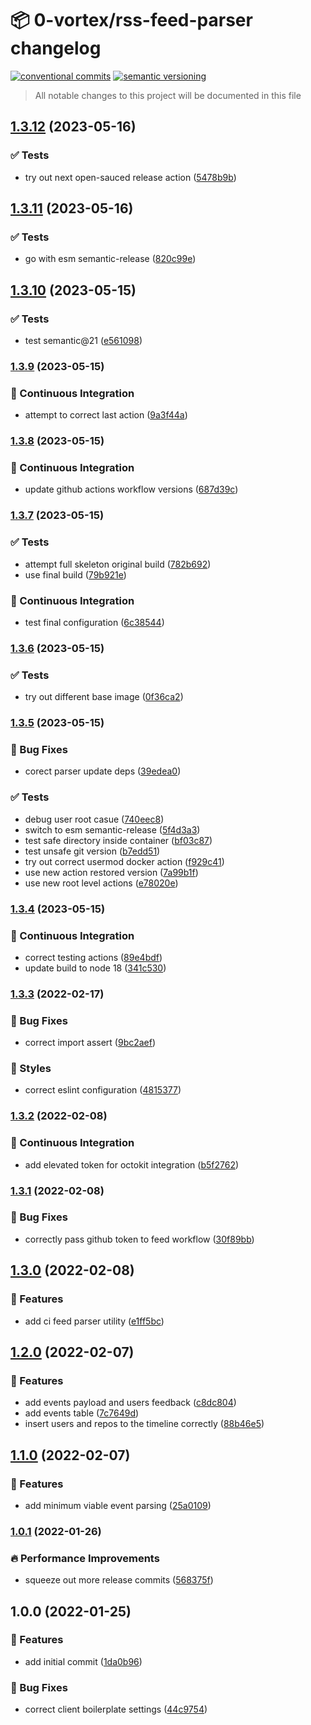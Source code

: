 # 📦 0-vortex/rss-feed-parser changelog

[![conventional commits](https://img.shields.io/badge/conventional%20commits-1.0.0-yellow.svg)](https://conventionalcommits.org)
[![semantic versioning](https://img.shields.io/badge/semantic%20versioning-2.0.0-green.svg)](https://semver.org)

> All notable changes to this project will be documented in this file

## [1.3.12](https://github.com/0-vortex/rss-feed-parser/compare/v1.3.11...v1.3.12) (2023-05-16)


### ✅ Tests

* try out next open-sauced release action ([5478b9b](https://github.com/0-vortex/rss-feed-parser/commit/5478b9b174e3e009c7220c9a0018bbdb43e26fa2))

## [1.3.11](https://github.com/0-vortex/rss-feed-parser/compare/v1.3.10...v1.3.11) (2023-05-16)


### ✅ Tests

* go with esm semantic-release ([820c99e](https://github.com/0-vortex/rss-feed-parser/commit/820c99e5da4cdf9db7bea354b7dceddffdb95c3d))

## [1.3.10](https://github.com/0-vortex/rss-feed-parser/compare/v1.3.9...v1.3.10) (2023-05-15)


### ✅ Tests

* test semantic@21 ([e561098](https://github.com/0-vortex/rss-feed-parser/commit/e561098caad6b1a29f3477e6da7aff7e607b12de))

### [1.3.9](https://github.com/0-vortex/rss-feed-parser/compare/v1.3.8...v1.3.9) (2023-05-15)


### 🔁 Continuous Integration

* attempt to correct last action ([9a3f44a](https://github.com/0-vortex/rss-feed-parser/commit/9a3f44aa983557666b84b2d88a395a74be3a61cd))

### [1.3.8](https://github.com/0-vortex/rss-feed-parser/compare/v1.3.7...v1.3.8) (2023-05-15)


### 🔁 Continuous Integration

* update github actions workflow versions ([687d39c](https://github.com/0-vortex/rss-feed-parser/commit/687d39c73c6876b4752e9de46bd5b9cd0b77a2d8))

### [1.3.7](https://github.com/0-vortex/rss-feed-parser/compare/v1.3.6...v1.3.7) (2023-05-15)


### ✅ Tests

* attempt full skeleton original build ([782b692](https://github.com/0-vortex/rss-feed-parser/commit/782b6922308aecaa38cab9e0c3c10b6bf33c2486))
* use final build ([79b921e](https://github.com/0-vortex/rss-feed-parser/commit/79b921ebc2cb64c22ae9506b7cb834d1c1de006c))


### 🔁 Continuous Integration

* test final configuration ([6c38544](https://github.com/0-vortex/rss-feed-parser/commit/6c385441463553bd8379d3a30cc25aef608fb680))

### [1.3.6](https://github.com/0-vortex/rss-feed-parser/compare/v1.3.5...v1.3.6) (2023-05-15)


### ✅ Tests

* try out different base image ([0f36ca2](https://github.com/0-vortex/rss-feed-parser/commit/0f36ca2b86915e78a9eecbed711b484a7df02829))

### [1.3.5](https://github.com/0-vortex/rss-feed-parser/compare/v1.3.4...v1.3.5) (2023-05-15)


### 🐛 Bug Fixes

* corect parser update deps ([39edea0](https://github.com/0-vortex/rss-feed-parser/commit/39edea09c76409e5934cc144723317634f6bfaca))


### ✅ Tests

* debug user root casue ([740eec8](https://github.com/0-vortex/rss-feed-parser/commit/740eec84bb68eb97202dd50e5bc6a90015a5fe43))
* switch to esm semantic-release ([5f4d3a3](https://github.com/0-vortex/rss-feed-parser/commit/5f4d3a3ab41c5a032b73a2ca4865defcb6aff9d2))
* test safe directory inside container ([bf03c87](https://github.com/0-vortex/rss-feed-parser/commit/bf03c876bfec7ae52d069df17d575e104d83443c))
* test unsafe git version ([b7edd51](https://github.com/0-vortex/rss-feed-parser/commit/b7edd515b5861db73ac33a0e083c5b16d74c326f))
* try out correct usermod docker action ([f929c41](https://github.com/0-vortex/rss-feed-parser/commit/f929c41f1522265d60b99ed0d31251f7b191e459))
* use new action restored version ([7a99b1f](https://github.com/0-vortex/rss-feed-parser/commit/7a99b1f95115bf117f1385f2ad62203f55b91a96))
* use new root level actions ([e78020e](https://github.com/0-vortex/rss-feed-parser/commit/e78020ee9e0eb1dbb55017a83c8344bc34ed19e6))

### [1.3.4](https://github.com/0-vortex/rss-feed-parser/compare/v1.3.3...v1.3.4) (2023-05-15)


### 🔁 Continuous Integration

* correct testing actions ([89e4bdf](https://github.com/0-vortex/rss-feed-parser/commit/89e4bdf55acaf3420fa4c52174d7a362170e149d))
* update build to node 18 ([341c530](https://github.com/0-vortex/rss-feed-parser/commit/341c530f1900eca0b84aa8a41a10a4ae7e063253))

### [1.3.3](https://github.com/0-vortex/rss-feed-parser/compare/v1.3.2...v1.3.3) (2022-02-17)


### 🐛 Bug Fixes

* correct import assert ([9bc2aef](https://github.com/0-vortex/rss-feed-parser/commit/9bc2aeff411723516f307570ebff20250ff2e962))


### 🎨 Styles

* correct eslint configuration ([4815377](https://github.com/0-vortex/rss-feed-parser/commit/4815377adafe5d2d82f4bf330e4f66d2e23a008a))

### [1.3.2](https://github.com/0-vortex/rss-feed-parser/compare/v1.3.1...v1.3.2) (2022-02-08)


### 🔁 Continuous Integration

* add elevated token for octokit integration ([b5f2762](https://github.com/0-vortex/rss-feed-parser/commit/b5f276203745c480b6e538494e63750989c272b0))

### [1.3.1](https://github.com/0-vortex/rss-feed-parser/compare/v1.3.0...v1.3.1) (2022-02-08)


### 🐛 Bug Fixes

* correctly pass github token to feed workflow ([30f89bb](https://github.com/0-vortex/rss-feed-parser/commit/30f89bb703e805d700d480653384f96119738bf3))

## [1.3.0](https://github.com/0-vortex/rss-feed-parser/compare/v1.2.0...v1.3.0) (2022-02-08)


### 🍕 Features

* add ci feed parser utility ([e1ff5bc](https://github.com/0-vortex/rss-feed-parser/commit/e1ff5bc6276c1292b87d9262a7ea4bd8e7c2cb74))

## [1.2.0](https://github.com/0-vortex/rss-feed-parser/compare/v1.1.0...v1.2.0) (2022-02-07)


### 🍕 Features

* add events payload and users feedback ([c8dc804](https://github.com/0-vortex/rss-feed-parser/commit/c8dc80472e47274208bae97c6937a1e25ef10dc9))
* add events table ([7c7649d](https://github.com/0-vortex/rss-feed-parser/commit/7c7649dd64956e71c947028054d36e228eb0bce3))
* insert users and repos to the timeline correctly ([88b46e5](https://github.com/0-vortex/rss-feed-parser/commit/88b46e56e9ff0f046345783b1ecc181d106c7fda))

## [1.1.0](https://github.com/0-vortex/rss-feed-parser/compare/v1.0.1...v1.1.0) (2022-02-07)


### 🍕 Features

* add minimum viable event parsing ([25a0109](https://github.com/0-vortex/rss-feed-parser/commit/25a01097f50e77ab37ea86cc0147246ce84265d3))

### [1.0.1](https://github.com/0-vortex/rss-feed-parser/compare/v1.0.0...v1.0.1) (2022-01-26)


### 🔥 Performance Improvements

* squeeze out more release commits ([568375f](https://github.com/0-vortex/rss-feed-parser/commit/568375f04429c5aea3d95f60de599760521e3169))

## 1.0.0 (2022-01-25)


### 🍕 Features

* add initial commit ([1da0b96](https://github.com/0-vortex/rss-feed-parser/commit/1da0b96edf717fb186d7511824b606aaafb30b3e))


### 🐛 Bug Fixes

* correct client boilerplate settings ([44c9754](https://github.com/0-vortex/rss-feed-parser/commit/44c9754f92b9382426d77e565f5363b7ebc9f943))
